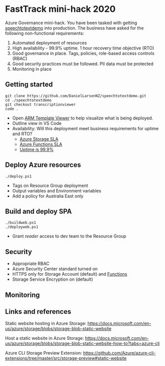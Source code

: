 # FastTrack mini-hack 2020

Azure Governance mini-hack. You have been tasked with getting [speechtotextdemo] into production. The
business have asked for the following non-functional requirements:

1. Automated deployment of resources
1. High availability - 99.9% uptime. 1 hour recovery time objective (RTO)
1. Good governance in place. Tags, policies, role-based access controls (RBAC)
1. Good security practices must be followed. PII data must be protected
1. Monitoring in place

## Getting started

    git clone https://github.com/DanielLarsenNZ/speechtotextdemo.git
    cd ./speechtotextdemo
    git checkout transcriptionviewer
    code .

* Open [ARM Template Viewer] to help visualize what is being deployed.
* Outline view in VS Code
* Availability: Will this deployment meet business requirements for uptime and RTO? 
    * [Azure Storage SLA]
    * [Azure Functions SLA]
    * [Uptime is 99.9%]

## Deploy Azure resources

    ./deploy.ps1
    
* Tags on Resource Group deployment
* Output variables and Environment variables
* Add a policy for Australia East only

## Build and deploy SPA

    ./buildweb.ps1
    ./deployweb.ps1

* Grant _reader_ access to dev team to the Resource Group

## Security

* Appropriate RBAC
* Azure Security Center standard turned on
* HTTPS only for Storage Account (default) and [Functions](https://microsoft.github.io/AzureTipsAndTricks/blog/tip62.html)
* Storage Service Encryption on (default)

## Monitoring



## Links and references

Static website hosting in Azure Storage: <https://docs.microsoft.com/en-us/azure/storage/blobs/storage-blob-static-website>

Host a static website in Azure Storage: <https://docs.microsoft.com/en-us/azure/storage/blobs/storage-blob-static-website-how-to?tabs=azure-cli>

Azure CLI Storage Preview Extension: <https://github.com/Azure/azure-cli-extensions/tree/master/src/storage-preview#static-website>






[speechtotextdemo]:https://github.com/DanielLarsenNZ/speechtotextdemo/tree/transcriptionviewer
[ARM Template Viewer]:https://marketplace.visualstudio.com/items?itemName=bencoleman.armview
[Azure Storage SLA]:https://azure.microsoft.com/en-au/support/legal/sla/storage/v1_5/
[Azure Functions SLA]:https://azure.microsoft.com/en-au/support/legal/sla/functions/v1_1/
[Uptime is 99.9%]:https://uptime.is/99.9